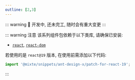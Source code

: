 ```yaml
---
outline: [2,3]
---
```


::: warning
🚧 开发中, 还未完工, 随时会有重大变更
:::

::: warning 注意
该系列组件包依赖于以下类库, 请确保已安装:
  - [`react`](https://github.com/facebook/react), [`react-dom`](https://github.com/facebook/react)

若使用的是 `react@19` 版本, 在使用前需添加以下代码:

```ts
import '@mixte/snippets/ant-design-x/patch-for-react-19';
```
:::
